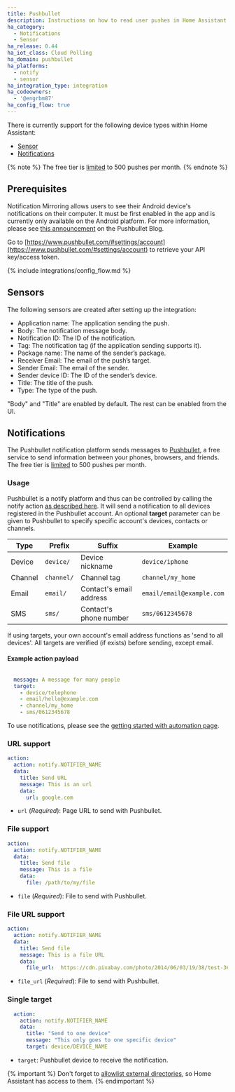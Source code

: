 ```yaml
---
title: Pushbullet
description: Instructions on how to read user pushes in Home Assistant
ha_category:
  - Notifications
  - Sensor
ha_release: 0.44
ha_iot_class: Cloud Polling
ha_domain: pushbullet
ha_platforms:
  - notify
  - sensor
ha_integration_type: integration
ha_codeowners:
  - '@engrbm87'
ha_config_flow: true
---
```


There is currently support for the following device types within Home Assistant:

- [Sensor](#sensors)
- [Notifications](#notifications)

{% note %}
The free tier is [limited](https://docs.pushbullet.com/#push-limit) to 500 pushes per month.
{% endnote %}

## Prerequisites

Notification Mirroring allows users to see their Android device's notifications on their computer. It must be first enabled in the app and is currently only available on the Android platform. For more information, please see [this announcement](https://blog.pushbullet.com/2013/11/12/real-time-notification-mirroring-from-android-to-your-computer/) on the Pushbullet Blog.

Go to [https://www.pushbullet.com/#settings/account](https://www.pushbullet.com/#settings/account) to retrieve your API key/access token.

{% include integrations/config_flow.md %}

## Sensors

The following sensors are created after setting up the integration:

- Application name: The application sending the push.
- Body: The notification message body.
- Notification ID: The ID of the notification.
- Tag: The notification tag (if the application sending supports it).
- Package name: The name of the sender’s package.
- Receiver Email: The email of the push’s target.
- Sender Email: The email of the sender.
- Sender device ID: The ID of the sender’s device.
- Title: The title of the push.
- Type: The type of the push.

"Body" and "Title" are enabled by default. The rest can be enabled from the UI.

## Notifications

The Pushbullet notification platform sends messages to [Pushbullet](https://www.pushbullet.com/), a free service to send information between your phones, browsers, and friends. The free tier is [limited](https://docs.pushbullet.com/#push-limit) to 500 pushes per month.

### Usage

Pushbullet is a notify platform and thus can be controlled by calling the notify action [as described here](/integrations/notify/). It will send a notification to all devices registered in the Pushbullet account. An optional **target** parameter can be given to Pushbullet to specify specific account's devices, contacts or channels.

| Type    | Prefix     | Suffix                  | Example                   |
| ------- | ---------- | ----------------------- | ------------------------- |
| Device  | `device/`  | Device nickname         | `device/iphone`           |
| Channel | `channel/` | Channel tag             | `channel/my_home`         |
| Email   | `email/`   | Contact's email address | `email/email@example.com` |
| SMS     | `sms/`     | Contact's phone number  | `sms/0612345678`          |

If using targets, your own account's email address functions as 'send to all devices'. All targets are verified (if exists) before sending, except email.

#### Example action payload

```yaml

  message: A message for many people
  target: 
    - device/telephone
    - email/hello@example.com
    - channel/my_home
    - sms/0612345678

```

To use notifications, please see the [getting started with automation page](/getting-started/automation/).

### URL support

```yaml
action:
  action: notify.NOTIFIER_NAME
  data:
    title: Send URL
    message: This is an url
    data:
      url: google.com
```

- `url` (*Required*): Page URL to send with Pushbullet.

### File support

```yaml
action:
  action: notify.NOTIFIER_NAME
  data:
    title: Send file
    message: This is a file
    data:
      file: /path/to/my/file
```

- `file` (*Required*): File to send with Pushbullet.

### File URL support

```yaml
action:
  action: notify.NOTIFIER_NAME
  data:
    title: Send file
    message: This is a file URL
    data:
      file_url:  https://cdn.pixabay.com/photo/2014/06/03/19/38/test-361512_960_720.jpg
```

- `file_url` (*Required*): File to send with Pushbullet.

### Single target

```yaml
  action:
    action: notify.NOTIFIER_NAME
    data:
      title: "Send to one device"
      message: "This only goes to one specific device"
      target: device/DEVICE_NAME
```

- `target`: Pushbullet device to receive the notification.

{% important %}
Don't forget to [allowlist external directories](/integrations/homeassistant/#allowlist_external_dirs), so Home Assistant has access to them.
{% endimportant %}

